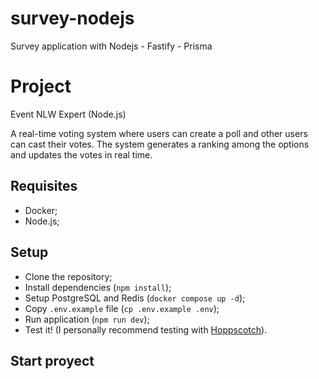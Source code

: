 # survey-nodejs

Survey application with Nodejs - Fastify - Prisma

# Project 

Event NLW Expert (Node.js)

A real-time voting system where users can create a poll and other users can cast their votes. The system generates a ranking among the options and updates the votes in real time.

## Requisites

- Docker;
- Node.js;

## Setup

- Clone the repository;
- Install dependencies (`npm install`);
- Setup PostgreSQL and Redis (`docker compose up -d`);
- Copy `.env.example` file (`cp .env.example .env`);
- Run application (`npm run dev`);
- Test it! (I personally recommend testing with [Hoppscotch](https://hoppscotch.io/)).

## Start proyect

